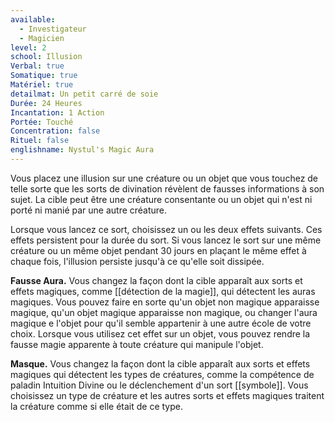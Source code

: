 ```yaml
---
available:
  - Investigateur
  - Magicien
level: 2
school: Illusion
Verbal: true
Somatique: true
Matériel: true
detailmat: Un petit carré de soie
Durée: 24 Heures
Incantation: 1 Action
Portée: Touché
Concentration: false
Rituel: false
englishname: Nystul's Magic Aura
---
```

Vous placez une illusion sur une créature ou un objet que vous touchez de telle sorte que les sorts de divination révèlent de fausses informations à son sujet. La cible peut être une créature consentante ou un objet qui n'est ni porté ni manié par une autre créature.

Lorsque vous lancez ce sort, choisissez un ou les deux effets suivants. Ces effets persistent pour la durée du sort. Si vous lancez le sort sur une même créature ou un même objet pendant 30 jours en plaçant le même effet à chaque fois, l'illusion persiste jusqu'à ce qu'elle soit dissipée.

**Fausse Aura.** Vous changez la façon dont la cible apparaît aux sorts et effets magiques, comme [[détection de la magie]], qui détectent les auras magiques. Vous pouvez faire en sorte qu'un objet non magique apparaisse magique, qu'un objet magique apparaisse non magique, ou changer l'aura magique e l'objet pour qu'il semble appartenir à une autre école de votre choix. Lorsque vous utilisez cet effet sur un objet, vous pouvez rendre la fausse magie apparente à toute créature qui manipule l'objet.

**Masque.** Vous  changez la façon dont la cible apparaît aux sorts et effets magiques qui détectent les types de créatures, comme la compétence de paladin Intuition Divine ou le déclenchement d'un sort [[symbole]]. Vous choisissez un type de créature et les autres sorts et effets magiques traitent la créature comme si elle était de ce type.
